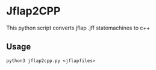 # Jflap2CPP

This python script converts jflap .jff statemachines to c++

## Usage
```
python3 jflap2cpp.py <jflapfiles>
```